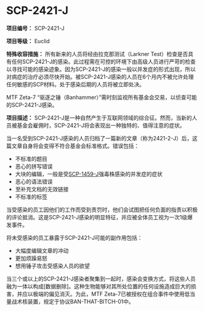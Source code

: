 # SCP-2421-J
                        


**项目编号：** SCP-2421-J

**项目等级：** Euclid

**特殊收容措施：** 所有新来的人员将经由拉克那测试（Larkner Test）检查是否具有任何SCP-2421-J的感染。此过程需在可控的环境下由高级人员进行严苛的检查以寻找可能的感染迹象。因为SCP-2421-J的感染一般以并发症的形式出现，所以对病症的治疗必须尽快开始。被SCP-2421-J感染的人员在6个月内不被允许处理任何敏感的SCP材料。处于感染后期的人员将被立即处决。

MTF Zeta-7 “驱逐之锤（Banhammer）”需时刻监视所有基金会交易，以侦查可能的SCP-2421-J感染。

**项目描述：** SCP-2421-J是一种自然产生于互联网领域的综合征。然而，当新的人员被基金会雇佣时，SCP-2421-J将会表现出一种独特的、值得注意的症状。

当一名受到SCP-2421-J感染的人员归档了一篇新的文章（称为2421-2-J）后，这篇文章自身将会变得不符合基金会标准格式。错误包括：

- 不标准的题目
- 恶心的拼写错误
- 大块的编辑，一般是受[SCP-1459-J](//scp-wiki-cn.wikidot.com/scp-1459-j)强毒株感染的并发症的症状
- 恶心的语法错误
- 至补充文档的无效链接
- 不标准的标签

当受感染的员工因他们的工作而受到责罚时，他们会试图把任何负面的指责以积极的评论抵消。这是SCP-2421-J感染的明显特征，并应被全体员工视为一次1级爆发事件。

将未受感染的员工暴露于SCP-2421-J可能的副作用包括：

- 大幅度编辑文章的冲动
- 更加烦躁易怒
- 想用锤子攻击受感染人员的欲望

当三个或以上的SCP-2421-J感染者聚集到一起时，感染会变换方式，将这些人员融为一体以构成[数据删除]。这种生物能够对其所处位置的任何设施造成巨大的损害，并应以极端的偏见消灭。为此，MTF Zeta-7已被授权在组合事件中使用低当量战术核装置，规定于协议BAN-THAT-BITCH-01中。



                    